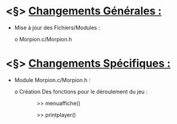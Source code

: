 # <§> **<u>Changements Générales :</u>**

- Mise à jour des Fichiers/Modules :
  
  o Morpion.c/Morpion.h

# <§> **<u>Changements Spécifiques :</u>**

- Module Morpion.c/Morpion.h :
  
  o Création Des fonctions pour le déroulement du jeu :
  
                 >> menuaffiche()
  
                 >> printplayer()
